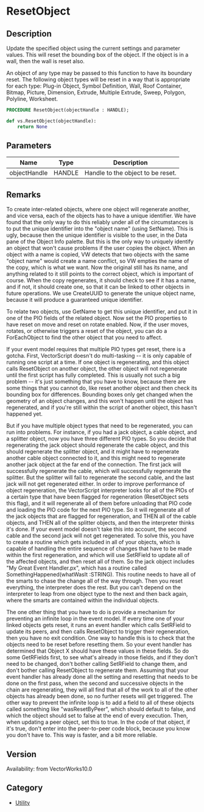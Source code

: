 # ResetObject

## Description
Update the specified object using the current settings and parameter values.  This will reset the bounding box of the object.  If the object is in a wall, then the wall is reset also.  

An object of any type may be passed to this function to have its boundary reset.  The following object types will be reset in a way that is appropriate for each type: Plug-in Object, Symbol Definition, Wall, Roof Container, Bitmap, Picture, Dimension, Extrude, Multiple Extrude, Sweep, Polygon, Polyline, Worksheet.

```pascal
PROCEDURE ResetObject(objectHandle : HANDLE);
```

```python
def vs.ResetObject(objectHandle):
    return None
```

## Parameters
|Name|Type|Description|
|---|---|---|
|objectHandle|HANDLE|Handle to the object to be reset.|

## Remarks
To create inter-related objects, where one object will regenerate another, and vice versa, each of the objects has to have a unique identifier. We have found that the only way to do this reliably under all of the circumstances is to put the unique identifier into the "object name" (using SetName). This is ugly, because then the unique identifier is visible to the user, in the Data pane of the Object Info palette. But this is the only way to uniquely identify an object that won't cause problems if the user copies the object. When an object with a name is copied, VW detects that two objects with the same "object name" would create a name conflict, so VW empties the name of the copy, which is what we want. Now the original still has its name, and anything related to it still points to the correct object, which is important of course. When the copy regenerates, it should check to see if it has a name, and if not, it should create one, so that it can be linked to other objects in future operations. We use CreateUUID to generate the unique object name, because it will produce a guaranteed unique identifier.

To relate two objects, use GetName to get this unique identifier, and put it in one of the PIO fields of the related object. Now set the PIO properties to have reset on move and reset on rotate enabled. Now, if the user moves, rotates, or otherwise triggers a reset of the object, you can do a ForEachObject to find the other object that you need to affect.

If your event model requires that multiple PIO types get reset, there is a gotcha. First, VectorScript doesn't do multi-tasking -- it is only capable of running one script at a time. If one object is regenerating, and this object calls ResetObject on another object, the other object will not regenerate until the first script has fully completed. This is usually not such a big problem -- it's just something that you have to know, because there are some things that you cannot do, like reset another object and then check its bounding box for differences. Bounding boxes only get changed when the geometry of an object changes, and this won't happen until the object has regenerated, and if you're still within the script of another object, this hasn't happened yet.

But if you have multiple object types that need to be regenerated, you can run into problems. For instance, if you had a jack object, a cable object, and a splitter object, now you have three different PIO types. So you decide that regenerating the jack object should regenerate the cable object, and this should regenerate the splitter object, and it might have to regenerate another cable object connected to it, and this might need to regenerate another jack object at the far end of the connection. The first jack will successfully regenerate the cable, which will successfully regenerate the splitter. But the splitter will fail to regenerate the second cable, and the last jack will not get regenerated either. In order to improve performance of object regeneration, the VectorScript interpreter looks for all of the PIOs of a certain type that have been flagged for regeneration (ResetObject sets this flag), and it will regenerate all of them before unloading that PIO code and loading the PIO code for the next PIO type. So it will regenerate all of the jack objects that are flagged for regeneration, and THEN all of the cable objects, and THEN all of the splitter objects, and then the interpreter thinks it's done. If your event model doesn't take this into account, the second cable and the second jack will not get regenerated. To solve this, you have to create a routine which gets included in all of your objects, which is capable of handling the entire sequence of changes that have to be made within the first regeneration, and which will use SetRField to update all of the affected objects, and then reset all of them. So the jack object includes "My Great Event Handler.px", which has a routine called SomethingHappened(whatWasIt :STRING). This routine needs to have all of the smarts to chase the change all of the way through. Then you reset everything, the interpreter does the rest. But you can't depend on the interpreter to leap from one object type to the next and then back again, where the smarts are contained within the individual objects.

The one other thing that you have to do is provide a mechanism for preventing an infinite loop in the event model. If every time one of your linked objects gets reset, it runs an event handler which calls SetRField to update its peers, and then calls ResetObject to trigger their regeneration, then you have no exit condition. One way to handle this is to check that the objects need to be reset before resetting them. So your event handler has determined that Object X should have these values in these fields. So do some GetRFields first, to see what's already in those fields, and if they don't need to be changed, don't bother calling SetRField to change them, and don't bother calling ResetObject to regenerate them. Assuming that your event handler has already done all the setting and resetting that needs to be done on the first pass, when the second and successive objects in the chain are regenerating, they will all find that all of the work to all of the other objects has already been done, so no further resets will get triggered. The other way to prevent the infinite loop is to add a field to all of these objects called something like "wasResetByPeer", which should default to false, and which the object should set to false at the end of every execution. Then, when updating a peer object, set this to true. In the code of that object, if it's true, don't enter into the peer-to-peer code block, because you know you don't have to. This way is faster, and a bit more reliable.

## Version
Availability: from VectorWorks10.0

## Category
* [Utility](../Categories/Utility.md)
